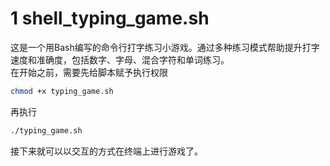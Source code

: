 # 1 shell_typing_game.sh
这是一个用Bash编写的命令行打字练习小游戏。通过多种练习模式帮助提升打字速度和准确度，包括数字、字母、混合字符和单词练习。  
在开始之前，需要先给脚本赋予执行权限  
```bash
chmod +x typing_game.sh
```
再执行
```bash
./typing_game.sh
```
接下来就可以以交互的方式在终端上进行游戏了。